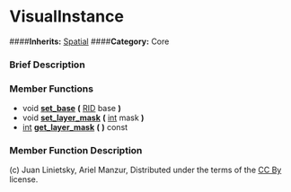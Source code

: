 #  VisualInstance  
####**Inherits:** [Spatial](class_spatial)
####**Category:** Core

###  Brief Description  


###  Member Functions 
  * void  **[set&#95;base](#set_base)**  **(** [RID](class_rid) base  **)**
  * void  **[set&#95;layer&#95;mask](#set_layer_mask)**  **(** [int](class_int) mask  **)**
  * [int](class_int)  **[get&#95;layer&#95;mask](#get_layer_mask)**  **(** **)** const

###  Member Function Description  


(c) Juan Linietsky, Ariel Manzur, Distributed under the terms of the [CC By](https://creativecommons.org/licenses/by/3.0/legalcode) license.
